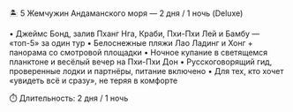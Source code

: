 🏝️ 5 Жемчужин Андаманского моря — 2 дня / 1 ночь (Deluxe)

• Джеймс Бонд, залив Пханг Нга, Краби, Пхи-Пхи Лей и Бамбу — «топ-5» за один тур
• Белоснежные пляжи Лао Ладинг и Хонг + панорама со смотровой площадки
• Ночное купание в светящемся планктоне и весёлый вечер на Пхи-Пхи Дон
• Русскоговорящий гид, проверенные лодки и партнёры, питание включено
• Для тех, кто хочет «увидеть всё и сразу», не теряя в комфорте

⏱️ Длительность: 2 дня / 1 ночь